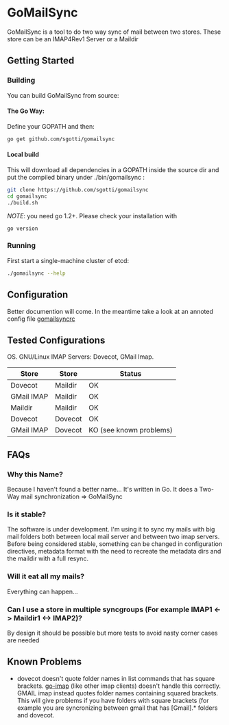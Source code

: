 
GoMailSync
==========

GoMailSync is a tool to do two way sync of mail between two stores. These store can be an IMAP4Rev1 Server or a Maildir

## Getting Started

### Building

You can build GoMailSync from source:

#### The Go Way:
Define your GOPATH and then:

```sh
go get github.com/sgotti/gomailsync
```

#### Local build

This will download all dependencies in a GOPATH inside the source dir and put the compiled binary under ./bin/gomailsync :

```sh
git clone https://github.com/sgotti/gomailsync
cd gomailsync
./build.sh
```

_NOTE_: you need go 1.2+. Please check your installation with

```
go version
```

### Running

First start a single-machine cluster of etcd:

```sh
./gomailsync --help
```



## Configuration

Better documention will come. In the meantime take a look at an annoted config file [gomailsyncrc](./examples/gomailsyncrc)


## Tested Configurations

OS. GNU/Linux
IMAP Servers: Dovecot, GMail Imap.


| Store         | Store         | Status                  |
| ------------- | ------------- |-------------------------|
| Dovecot       | Maildir       | OK                      |
| GMail IMAP    | Maildir       | OK                      |
| Maildir       | Maildir       | OK                      |
| Dovecot       | Dovecot       | OK                      |
| GMail IMAP    | Dovecot       | KO (see known problems) |


## FAQs


### Why this Name?
Because I haven't found a better name... It's written in Go. It does a Two-Way mail synchronization => GoMailSync

### Is it stable?
The software is under development. I'm using it to sync my mails with big mail folders both between local mail server and between two imap servers.
Before being considered stable, something can be changed in configuration directives, metadata format with the need to recreate the metadata dirs and the maildir with a full resync.

### Will it eat all my mails?
Everything can happen...


### Can I use a store in multiple syncgroups (For example IMAP1 <-> Maildir1 <-> IMAP2)?
By design it should be possible but more tests to avoid nasty corner cases are needed


## Known Problems

- dovecot doesn't quote folder names in list commands that has square brackets. [go-imap](https://code.google.com/p/go-imap/go1/mock) (like other imap clients) doesn't handle this correctly. GMAIL imap instead quotes folder names containing squared brackets. This will give problems if you have folders with square brackets (for example you are syncronizing between gmail that has [Gmail].* folders and dovecot.

